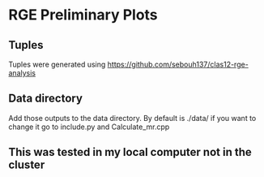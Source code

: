 # RGE Preliminary Plots

## Tuples

Tuples were generated using https://github.com/sebouh137/clas12-rge-analysis

## Data directory

Add those outputs to the data directory. By default is ./data/
if you want to change it go to include.py and Calculate_mr.cpp

## This was tested in my local computer not in the cluster
